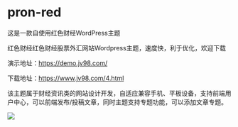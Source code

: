 # pron-red


这是一款自使用红色财经WordPress主题


红色财经红色财经股票外汇网站Wordpress主题，速度快，利于优化，欢迎下载

演示地址：https://demo.jv98.com/  

下载地址：https://www.jv98.com/4.html  


该主题属于财经资讯类的网站设计开发，自适应兼容手机、平板设备，支持前端用户中心，可以前端发布/投稿文章，同时主题支持专题功能，可以添加文章专题。


![](https://www.jv98.com/wp-content/uploads/2020/09/demo-640x360.png)
